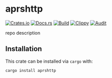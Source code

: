# aprshttp
[![Crates.io](https://img.shields.io/crates/v/aprshttp)](https://crates.io/crates/aprshttp) 
[![Docs.rs](https://docs.rs/aprshttp/badge.svg)](https://docs.rs/aprshttp) 
[![Build](https://github.com/Ewpratten/aprshttp/actions/workflows/build.yml/badge.svg)](https://github.com/Ewpratten/aprshttp/actions/workflows/build.yml)
[![Clippy](https://github.com/Ewpratten/aprshttp/actions/workflows/clippy.yml/badge.svg)](https://github.com/Ewpratten/aprshttp/actions/workflows/clippy.yml)
[![Audit](https://github.com/Ewpratten/aprshttp/actions/workflows/audit.yml/badge.svg)](https://github.com/Ewpratten/aprshttp/actions/workflows/audit.yml)


repo description

## Installation

This crate can be installed via `cargo` with:

```sh
cargo install aprshttp
```
